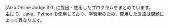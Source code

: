 [Aizu Online Judge 3.0] に提出・使用したプログラムをまとめています。  
主に C、Java、Python を使用しており、学習用のため、使用した言語は問題によって異なります。
